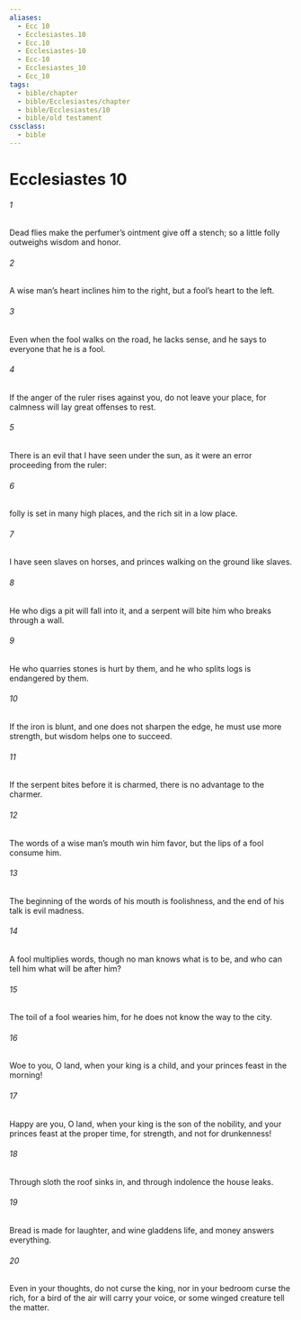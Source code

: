 ```yaml
---
aliases:
  - Ecc 10
  - Ecclesiastes.10
  - Ecc.10
  - Ecclesiastes-10
  - Ecc-10
  - Ecclesiastes_10
  - Ecc_10
tags:
  - bible/chapter
  - bible/Ecclesiastes/chapter
  - bible/Ecclesiastes/10
  - bible/old testament
cssclass:
  - bible
---
```


# Ecclesiastes 10

###### 1
Dead flies make the perfumer’s ointment give off a stench; so a little folly outweighs wisdom and honor.
###### 2
A wise man’s heart inclines him to the right, but a fool’s heart to the left.
###### 3
Even when the fool walks on the road, he lacks sense, and he says to everyone that he is a fool.
###### 4
If the anger of the ruler rises against you, do not leave your place,   for calmness will lay great offenses to rest.
###### 5
There is an evil that I have seen under the sun, as it were an error proceeding from the ruler:
###### 6
folly is set in many high places, and the rich sit in a low place.
###### 7
I have seen slaves on horses, and princes walking on the ground like slaves.
###### 8
He who digs a pit will fall into it, and a serpent will bite him who breaks through a wall.
###### 9
He who quarries stones is hurt by them, and he who splits logs is endangered by them.
###### 10
If the iron is blunt, and one does not sharpen the edge, he must use more strength, but wisdom helps one to succeed.
###### 11
If the serpent bites before it is charmed, there is no advantage to the charmer.
###### 12
The words of a wise man’s mouth win him favor, but the lips of a fool consume him.
###### 13
The beginning of the words of his mouth is foolishness, and the end of his talk is evil madness.
###### 14
A fool multiplies words, though no man knows what is to be, and who can tell him what will be after him?
###### 15
The toil of a fool wearies him, for he does not know the way to the city.
###### 16
Woe to you, O land, when your king is a child, and your princes feast in the morning!
###### 17
Happy are you, O land, when your king is the son of the nobility, and your princes feast at the proper time, for strength, and not for drunkenness!
###### 18
Through sloth the roof sinks in, and through indolence the house leaks.
###### 19
Bread is made for laughter, and wine gladdens life, and money answers everything.
###### 20
Even in your thoughts, do not curse the king, nor in your bedroom curse the rich, for a bird of the air will carry your voice, or some winged creature tell the matter.



